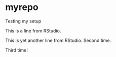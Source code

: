 # myrepo
Testing my setup

This is a line from RStudio. 

This is yet another line from RStudio. Second time. 

Third time! 